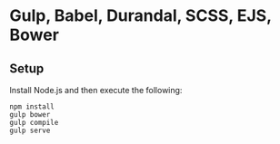Gulp, Babel, Durandal, SCSS, EJS, Bower
=====
Setup
-----
Install Node.js and then execute the following:

    npm install
    gulp bower
    gulp compile
    gulp serve